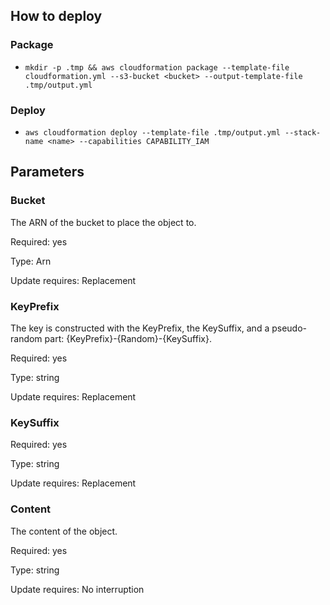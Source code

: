 ## How to deploy

### Package

* ```mkdir -p .tmp && aws cloudformation package --template-file cloudformation.yml --s3-bucket <bucket> --output-template-file .tmp/output.yml```

### Deploy

* ```aws cloudformation deploy --template-file .tmp/output.yml --stack-name <name> --capabilities CAPABILITY_IAM```

## Parameters

### Bucket

The ARN of the bucket to place the object to.

Required: yes

Type: Arn

Update requires: Replacement

### KeyPrefix

The key is constructed with the KeyPrefix, the KeySuffix, and a pseudo-random part: {KeyPrefix}-{Random}-{KeySuffix}.

Required: yes

Type: string

Update requires: Replacement

### KeySuffix

Required: yes

Type: string

Update requires: Replacement

### Content

The content of the object.

Required: yes

Type: string

Update requires: No interruption

